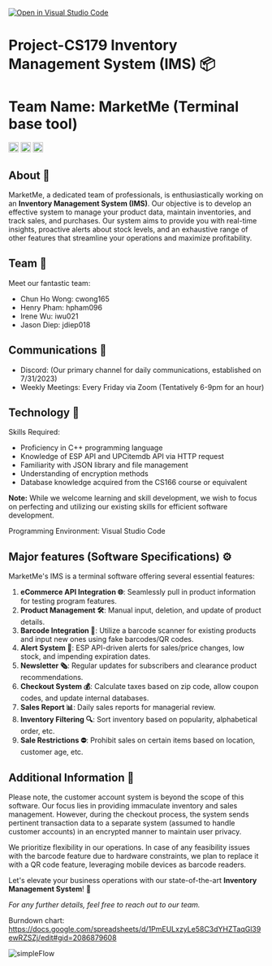 [![Open in Visual Studio Code](https://classroom.github.com/assets/open-in-vscode-718a45dd9cf7e7f842a935f5ebbe5719a5e09af4491e668f4dbf3b35d5cca122.svg)](https://classroom.github.com/online_ide?assignment_repo_id=11509564&assignment_repo_type=AssignmentRepo)
# Project-CS179 Inventory Management System (IMS) 📦

# Team Name: MarketMe (Terminal base tool)

<code><img height="20" src="https://img.shields.io/badge/Powered%20by-C%2B%2B-blue?style=flat-square&logo=c%2B%2B" alt="Powered by C++" title="Powered by C++"></code>
<code><img height="20" src="https://img.shields.io/badge/Utilizes-APIs-green?style=flat-square&logo=api-platform" alt="APIs" title="APIs"></code>
<code><img height="20" src="https://img.shields.io/badge/Database-JSON-orange?style=flat-square&logo=json" alt="JSON" title="JSON"></code>

## About 📝

MarketMe, a dedicated team of professionals, is enthusiastically working on an **Inventory Management System (IMS)**. Our objective is to develop an effective system to manage your product data, maintain inventories, and track sales, and purchases. Our system aims to provide you with real-time insights, proactive alerts about stock levels, and an exhaustive range of other features that streamline your operations and maximize profitability.

## Team 👥

Meet our fantastic team:

- Chun Ho Wong: cwong165
- Henry Pham: hpham096
- Irene Wu: iwu021
- Jason Diep: jdiep018


## Communications 📡

- Discord: (Our primary channel for daily communications, established on 7/31/2023)
- Weekly Meetings: Every Friday via Zoom (Tentatively 6-9pm for an hour)

## Technology 📘

Skills Required: 

- Proficiency in C++ programming language
- Knowledge of ESP API and UPCitemdb API via HTTP request
- Familiarity with JSON library and file management
- Understanding of encryption methods
- Database knowledge acquired from the CS166 course or equivalent

**Note:** While we welcome learning and skill development, we wish to focus on perfecting and utilizing our existing skills for efficient software development. 

Programming Environment: Visual Studio Code

## Major features (Software Specifications) ⚙️

MarketMe's IMS is a terminal software offering several essential features:

1. **eCommerce API Integration 🌐**: Seamlessly pull in product information for testing program features.
2. **Product Management 🛠️**: Manual input, deletion, and update of product details.
3. **Barcode Integration 📸**: Utilize a barcode scanner for existing products and input new ones using fake barcodes/QR codes.
4. **Alert System 🔔**: ESP API-driven alerts for sales/price changes, low stock, and impending expiration dates.
5. **Newsletter 🗞️**: Regular updates for subscribers and clearance product recommendations.
6. **Checkout System 💰**: Calculate taxes based on zip code, allow coupon codes, and update internal databases.
7. **Sales Report 📊**: Daily sales reports for managerial review.
8. **Inventory Filtering 🔍**: Sort inventory based on popularity, alphabetical order, etc.
9. **Sale Restrictions ⛔**: Prohibit sales on certain items based on location, customer age, etc.


## Additional Information 📌

Please note, the customer account system is beyond the scope of this software. Our focus lies in providing immaculate inventory and sales management. However, during the checkout process, the system sends pertinent transaction data to a separate system (assumed to handle customer accounts) in an encrypted manner to maintain user privacy.

We prioritize flexibility in our operations. In case of any feasibility issues with the barcode feature due to hardware constraints, we plan to replace it with a QR code feature, leveraging mobile devices as barcode readers.

Let's elevate your business operations with our state-of-the-art **Inventory Management System**! 💼

*For any further details, feel free to reach out to our team.*


Burndown chart:
https://docs.google.com/spreadsheets/d/1PmEULxzyLe58C3dYHZTaqGl39ewRZSZj/edit#gid=2086879608

![simpleFlow](https://github.com/CS179K-Summer23/cs179-project-marketme/assets/77028662/8ed5302f-b2b2-479a-b3ee-978703145c28)




